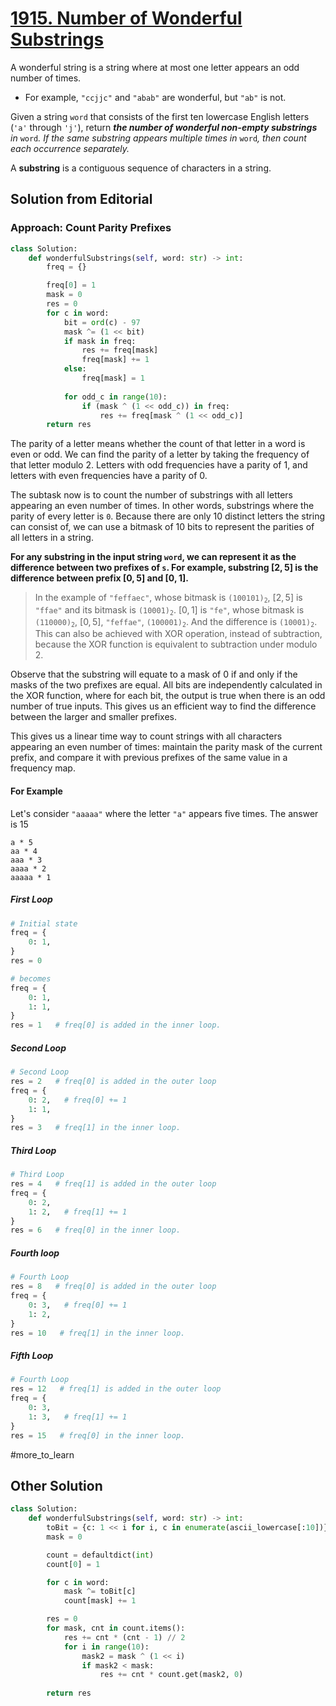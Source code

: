 # [1915. Number of Wonderful Substrings](https://leetcode.com/problems/number-of-wonderful-substrings/?envType=daily-question&envId=2024-04-30)

A wonderful string is a string where at most one letter appears an odd number of times.

- For example, `"ccjjc"` and `"abab"` are wonderful, but `"ab"` is not.

Given a string `word` that consists of the first ten lowercase English letters (`'a'` through `'j'`), return ***the number of wonderful non-empty substrings** in* `word`*.* *If the same substring appears multiple times in* `word`*,* *then count each occurrence separately.*

A **substring** is a contiguous sequence of characters in a string.

## Solution from Editorial

### Approach: Count Parity Prefixes

```python
class Solution:
    def wonderfulSubstrings(self, word: str) -> int:
        freq = {}

        freq[0] = 1
        mask = 0
        res = 0
        for c in word:
            bit = ord(c) - 97
            mask ^= (1 << bit)
            if mask in freq:
                res += freq[mask]
                freq[mask] += 1
            else:
                freq[mask] = 1
            
            for odd_c in range(10):
                if (mask ^ (1 << odd_c)) in freq:
                    res += freq[mask ^ (1 << odd_c)]
        return res
```

The parity of a letter means whether the count of that letter in a word is even or odd. We can find the parity of a letter by taking the frequency of that letter modulo $2$. Letters with odd frequencies have a parity of $1$, and letters with even frequencies have a parity of $0$.

The subtask now is to count the number of substrings with all letters appearing an even number of times. In other words, substrings where the parity of every letter is `0`. Because there are only $10$ distinct letters the string can consist of, we can use a bitmask of $10$ bits to represent the parities of all letters in a string.

**For any substring in the input string `word`, we can represent it as the difference between two prefixes of `s`. For example, substring $[2,5]$ is the difference between prefix $[0,5]$ and $[0,1]$.**

> In the example of `"feffaec"`, whose bitmask is <code>(100101)<sub>2</sub></code>, $[2, 5]$ is `"ffae"` and its bitmask is <code>(10001)<sub>2</sub></code>. $[0, 1]$ is `"fe"`, whose bitmask is <code>(110000)<sub>2</sub></code>, $[0, 5]$, `"feffae"`, <code>(100001)<sub>2</sub></code>. And the difference is <code>(10001)<sub>2</sub></code>. This can also be achieved with XOR operation, instead of subtraction, because the XOR function is equivalent to subtraction under modulo $2$.

Observe that the substring will equate to a mask of $0$ if and only if the masks of the two prefixes are equal. All bits are independently calculated in the XOR function, where for each bit, the output is true when there is an odd number of true inputs. This gives us an efficient way to find the difference between the larger and smaller prefixes.

This gives us a linear time way to count strings with all characters appearing an even number of times: maintain the parity mask of the current prefix, and compare it with previous prefixes of the same value in a frequency map.


#### For Example
Let's consider `"aaaaa"` where the letter `"a"` appears five times. The answer is 15

```
a * 5
aa * 4
aaa * 3
aaaa * 2
aaaaa * 1
```
##### First Loop
```python
# Initial state
freq = {
	0: 1,
}
res = 0

# becomes
freq = {
	0: 1,
	1: 1,
}
res = 1   # freq[0] is added in the inner loop.
```

##### Second Loop
```python
# Second Loop
res = 2   # freq[0] is added in the outer loop
freq = {
	0: 2,   # freq[0] += 1
	1: 1,
}
res = 3   # freq[1] in the inner loop.
```

##### Third Loop
```python
# Third Loop
res = 4   # freq[1] is added in the outer loop
freq = {
	0: 2,
	1: 2,   # freq[1] += 1
}
res = 6   # freq[0] in the inner loop.
```

##### Fourth loop
```python
# Fourth Loop
res = 8   # freq[0] is added in the outer loop
freq = {
	0: 3,   # freq[0] += 1
	1: 2,
}
res = 10   # freq[1] in the inner loop.
```

##### Fifth Loop
```python
# Fourth Loop
res = 12   # freq[1] is added in the outer loop
freq = {
	0: 3,
	1: 3,   # freq[1] += 1
}
res = 15   # freq[0] in the inner loop.
```

#more_to_learn 
## Other Solution

```python
class Solution:
    def wonderfulSubstrings(self, word: str) -> int:
        toBit = {c: 1 << i for i, c in enumerate(ascii_lowercase[:10])}
        mask = 0

        count = defaultdict(int)
        count[0] = 1

        for c in word:
            mask ^= toBit[c]
            count[mask] += 1

        res = 0
        for mask, cnt in count.items():
            res += cnt * (cnt - 1) // 2
            for i in range(10):
                mask2 = mask ^ (1 << i)
                if mask2 < mask:
                    res += cnt * count.get(mask2, 0)
            
        return res
```